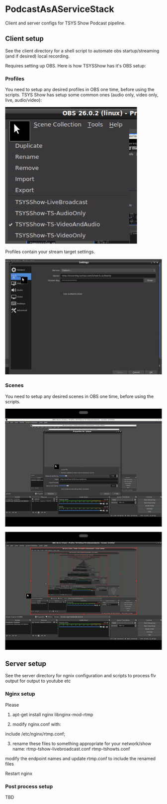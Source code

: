 # PodcastAsAServiceStack

Client and server configs for TSYS Show Podcast pipeline. 

## Client setup

See the client directory for a shell script to automate obs startup/streaming (and if desired) local recording.

Requires setting up OBS. Here is how TSYSShow has it's OBS setup:

### Profiles

You need to setup any desired profiles in OBS one time, before using the scripts.
TSYS Show has setup some common ones (audio only, video only, live, audio/video):

![](client/profiles.png)

Profiles contain your stream target settings.

![](client/profile-settings.png)


### Scenes

You need to setup any desired scenes in OBS one time, before using the scripts.

![](client/scenes-multiple-sources.png) 

![](client/scenes.png) 



## Server setup
See the server directory for ngnix configuration and scripts to process flv output for output to youtube etc

### Nginx setup

Please 

1) apt-get install nginx libnginx-mod-rtmp

2) modify nginx.conf with:

include /etc/nginx/rtmp.conf;

3) rename these files to something appropriate for your network/show name:
rtmp-tshow-livebroadcast.conf  rtmp-tshowts.conf

modify the endpoint names and update rtmp.conf to include the renamed files

Restart nginx

### Post process setup

TBD
